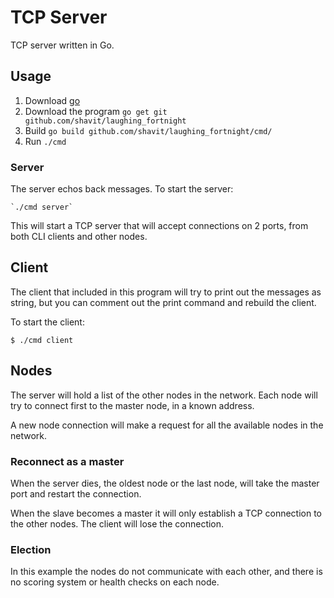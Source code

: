 # TCP Server

TCP server written in Go.

## Usage
1. Download [go](https://golang.org/doc/install#testing)
2. Download the program `go get git github.com/shavit/laughing_fortnight`
3. Build `go build github.com/shavit/laughing_fortnight/cmd/`
4. Run `./cmd`

### Server
The server echos back messages. To start the server:
```
`./cmd server`
```

This will start a TCP server that will accept connections on 2 ports, from both CLI clients and other nodes.

## Client
The client that included in this program will try to print out the messages as string, but you can comment out the print command and rebuild the client.

To start the client:
```
$ ./cmd client
```

## Nodes
The server will hold a list of the other nodes in the network. Each node will try to connect first to the master node, in a known address.

A new node connection will make a request for all the available nodes in the network.

### Reconnect as a master
When the server dies, the oldest node or the last node, will take the master port and restart the connection.

When the slave becomes a master it will only establish a TCP connection to the other nodes. The client will lose the connection.

### Election
In this example the nodes do not communicate with each other, and there is no scoring system or health checks on each node.
